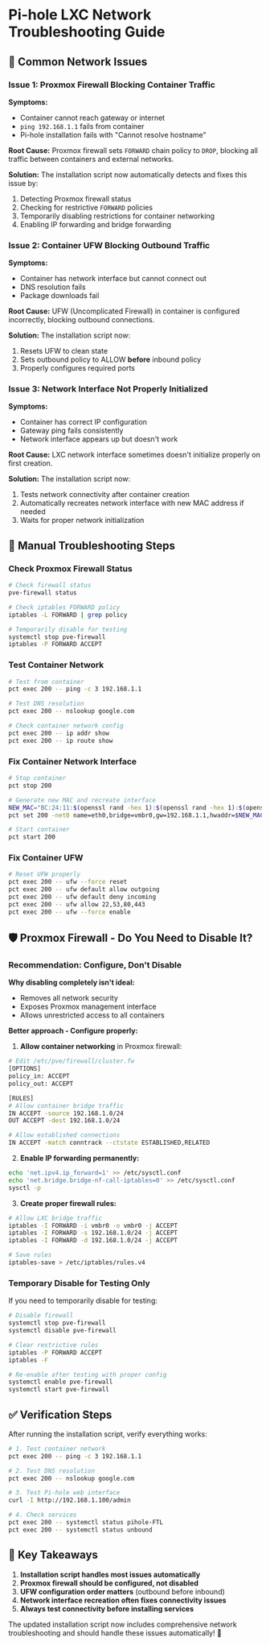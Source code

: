# Pi-hole LXC Network Troubleshooting Guide

## 🚨 Common Network Issues

### Issue 1: Proxmox Firewall Blocking Container Traffic

**Symptoms:**
- Container cannot reach gateway or internet
- `ping 192.168.1.1` fails from container
- Pi-hole installation fails with "Cannot resolve hostname"

**Root Cause:**
Proxmox firewall sets `FORWARD` chain policy to `DROP`, blocking all traffic between containers and external networks.

**Solution:**
The installation script now automatically detects and fixes this issue by:
1. Detecting Proxmox firewall status
2. Checking for restrictive `FORWARD` policies
3. Temporarily disabling restrictions for container networking
4. Enabling IP forwarding and bridge forwarding

### Issue 2: Container UFW Blocking Outbound Traffic

**Symptoms:**
- Container has network interface but cannot connect out
- DNS resolution fails
- Package downloads fail

**Root Cause:**
UFW (Uncomplicated Firewall) in container is configured incorrectly, blocking outbound connections.

**Solution:**
The installation script now:
1. Resets UFW to clean state
2. Sets outbound policy to ALLOW **before** inbound policy
3. Properly configures required ports

### Issue 3: Network Interface Not Properly Initialized

**Symptoms:**
- Container has correct IP configuration
- Gateway ping fails consistently
- Network interface appears up but doesn't work

**Root Cause:**
LXC network interface sometimes doesn't initialize properly on first creation.

**Solution:**
The installation script now:
1. Tests network connectivity after container creation
2. Automatically recreates network interface with new MAC address if needed
3. Waits for proper network initialization

## 🔧 Manual Troubleshooting Steps

### Check Proxmox Firewall Status

```bash
# Check firewall status
pve-firewall status

# Check iptables FORWARD policy
iptables -L FORWARD | grep policy

# Temporarily disable for testing
systemctl stop pve-firewall
iptables -P FORWARD ACCEPT
```

### Test Container Network

```bash
# Test from container
pct exec 200 -- ping -c 3 192.168.1.1

# Test DNS resolution
pct exec 200 -- nslookup google.com

# Check container network config
pct exec 200 -- ip addr show
pct exec 200 -- ip route show
```

### Fix Container Network Interface

```bash
# Stop container
pct stop 200

# Generate new MAC and recreate interface
NEW_MAC="BC:24:11:$(openssl rand -hex 1):$(openssl rand -hex 1):$(openssl rand -hex 1)"
pct set 200 -net0 name=eth0,bridge=vmbr0,gw=192.168.1.1,hwaddr=$NEW_MAC,ip=192.168.1.100/24,type=veth

# Start container
pct start 200
```

### Fix Container UFW

```bash
# Reset UFW properly
pct exec 200 -- ufw --force reset
pct exec 200 -- ufw default allow outgoing
pct exec 200 -- ufw default deny incoming
pct exec 200 -- ufw allow 22,53,80,443
pct exec 200 -- ufw --force enable
```

## 🛡️ Proxmox Firewall - Do You Need to Disable It?

### Recommendation: **Configure, Don't Disable**

**Why disabling completely isn't ideal:**
- Removes all network security
- Exposes Proxmox management interface
- Allows unrestricted access to all containers

**Better approach - Configure properly:**

1. **Allow container networking** in Proxmox firewall:
```bash
# Edit /etc/pve/firewall/cluster.fw
[OPTIONS]
policy_in: ACCEPT
policy_out: ACCEPT

[RULES]
# Allow container bridge traffic
IN ACCEPT -source 192.168.1.0/24
OUT ACCEPT -dest 192.168.1.0/24

# Allow established connections
IN ACCEPT -match conntrack --ctstate ESTABLISHED,RELATED
```

2. **Enable IP forwarding permanently:**
```bash
echo 'net.ipv4.ip_forward=1' >> /etc/sysctl.conf
echo 'net.bridge.bridge-nf-call-iptables=0' >> /etc/sysctl.conf
sysctl -p
```

3. **Create proper firewall rules:**
```bash
# Allow LXC bridge traffic
iptables -I FORWARD -i vmbr0 -o vmbr0 -j ACCEPT
iptables -I FORWARD -s 192.168.1.0/24 -j ACCEPT
iptables -I FORWARD -d 192.168.1.0/24 -j ACCEPT

# Save rules
iptables-save > /etc/iptables/rules.v4
```

### Temporary Disable for Testing Only

If you need to temporarily disable for testing:

```bash
# Disable firewall
systemctl stop pve-firewall
systemctl disable pve-firewall

# Clear restrictive rules
iptables -P FORWARD ACCEPT
iptables -F

# Re-enable after testing with proper config
systemctl enable pve-firewall
systemctl start pve-firewall
```

## ✅ Verification Steps

After running the installation script, verify everything works:

```bash
# 1. Test container network
pct exec 200 -- ping -c 3 192.168.1.1

# 2. Test DNS resolution
pct exec 200 -- nslookup google.com

# 3. Test Pi-hole web interface
curl -I http://192.168.1.100/admin

# 4. Check services
pct exec 200 -- systemctl status pihole-FTL
pct exec 200 -- systemctl status unbound
```

## 🎯 Key Takeaways

1. **Installation script handles most issues automatically**
2. **Proxmox firewall should be configured, not disabled**
3. **UFW configuration order matters** (outbound before inbound)
4. **Network interface recreation often fixes connectivity issues**
5. **Always test connectivity before installing services**

The updated installation script now includes comprehensive network troubleshooting and should handle these issues automatically! 🚀 